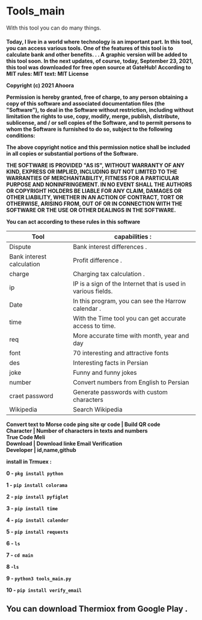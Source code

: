 # Tools_main
With this tool you can do many things.
<h4> Today, I live in a world where technology is an important part. In this tool, you can access various tools. One of the features of this tool is to calculate bank and other benefits. . . A graphic version will be added to this tool soon. In the next updates, of course, today, September 23, 2021, this tool was downloaded for free open source at GateHub! According to MIT rules:
MIT text:
MIT License

Copyright (c) 2021 Ahoora

Permission is hereby granted, free of charge, to any person obtaining a copy
of this software and associated documentation files (the "Software"), to deal
in the Software without restriction, including without limitation the rights
to use, copy, modify, merge, publish, distribute, sublicense, and / or sell
copies of the Software, and to permit persons to whom the Software is
furnished to do so, subject to the following conditions:

The above copyright notice and this permission notice shall be included in all
copies or substantial portions of the Software.

THE SOFTWARE IS PROVIDED "AS IS", WITHOUT WARRANTY OF ANY KIND, EXPRESS OR
IMPLIED, INCLUDING BUT NOT LIMITED TO THE WARRANTIES OF MERCHANTABILITY,
FITNESS FOR A PARTICULAR PURPOSE AND NONINFRINGEMENT. IN NO EVENT SHALL THE
AUTHORS OR COPYRIGHT HOLDERS BE LIABLE FOR ANY CLAIM, DAMAGES OR OTHER
LIABILITY, WHETHER IN AN ACTION OF CONTRACT, TORT OR OTHERWISE, ARISING FROM,
OUT OF OR IN CONNECTION WITH THE SOFTWARE OR THE USE OR OTHER DEALINGS IN THE
SOFTWARE.

You can act according to these rules in this software

Tool | capabilities :
-----|-------------
Dispute | Bank interest differences . 
Bank interest calculation | Profit difference .
charge  | Charging tax calculation .
ip | IP is a sign of the Internet that is used in various fields.
Date  | In this program, you can see the Harrow calendar . 
time | With the Time tool you can get accurate access to time. 
req | More accurate time with month, year and day 
font | 70 interesting and attractive fonts 
des | Interesting facts in Persian
joke | Funny and funny jokes
number | Convert numbers from English to Persian  
craet password | Generate passwords with custom characters  
Wikipedia | Search Wikipedia  
Convert text to Morse code 
ping site 
qr code | Build QR code  
Character | Number of characters in texts and numbers  
True Code Meli  
Download | Download linke 
Email Verification  
Developer | id,name,github

install in Trmuex : 

0 - ```pkg install python```

1 - ```pip install colorama```

2 - ```pip install pyfiglet```

3 - ```pip install time ```

4 - ```pip install calender``` 

5 - ```pip install requests```

6 - ``ls``

7 - ```cd main```

8 -``` ls ```

9 - ```python3 tools_main.py ```

10 - ```pip install verify_email```


<h2> You can download Thermiox from Google Play  . 

